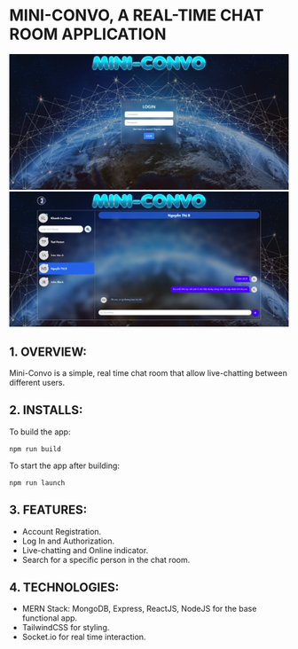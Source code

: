# MINI-CONVO, A REAL-TIME CHAT ROOM APPLICATION

![Photo1](https://github.com/lehuykhanh41/Live-Message-Application/blob/master/Photos/Photo1.jpg)
![Photo2](https://github.com/lehuykhanh41/Live-Message-Application/blob/master/Photos/Photo2.jpg)

## 1. OVERVIEW:

Mini-Convo is a simple, real time chat room that allow live-chatting between different users. 

## 2. INSTALLS:

To build the app:
```
npm run build
```
To start the app after building:
```
npm run launch
```

## 3. FEATURES:
- Account Registration.
- Log In and Authorization.
- Live-chatting and Online indicator.
- Search for a specific person in the chat room.

## 4. TECHNOLOGIES:

- MERN Stack: MongoDB, Express, ReactJS, NodeJS for the base functional app.
- TailwindCSS for styling.
- Socket.io for real time interaction.

